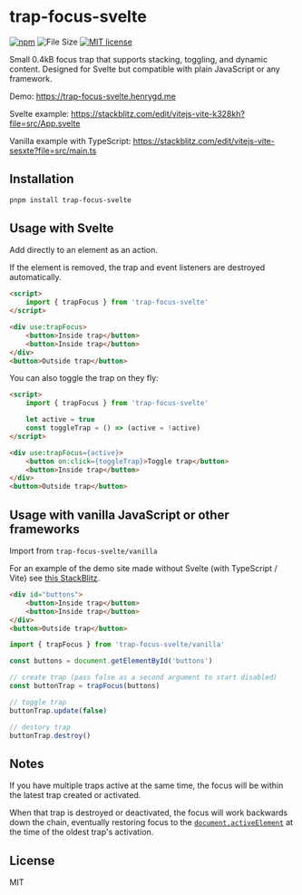 [npm-image]: https://flat.badgen.net/npm/v/trap-focus-svelte?color=blue
[npm-url]: https://www.npmjs.com/package/trap-focus-svelte

<!-- [size-image]: https://flat.badgen.net/badgesize/gzip/henrygd/trap-focus-svelte/main/dist/trap-focus-svelte.svelte.js?color=green -->

[size-image]: https://flat.badgen.net/static/gzip%20size/358%20bytes/green
[license-image]: https://flat.badgen.net/github/license/henrygd/trap-focus-svelte?color=purple
[license-url]: /license

# trap-focus-svelte

[![npm][npm-image]][npm-url] ![File Size][size-image] [![MIT license][license-image]][license-url]

Small 0.4kB focus trap that supports stacking, toggling, and dynamic content. Designed for Svelte but compatible with plain JavaScript or any framework.

Demo: https://trap-focus-svelte.henrygd.me

Svelte example: https://stackblitz.com/edit/vitejs-vite-k328kh?file=src/App.svelte

Vanilla example with TypeScript: https://stackblitz.com/edit/vitejs-vite-sesxte?file=src/main.ts

## Installation

```bash
pnpm install trap-focus-svelte
```

## Usage with Svelte

Add directly to an element as an action.

If the element is removed, the trap and event listeners are destroyed automatically.

```html
<script>
	import { trapFocus } from 'trap-focus-svelte'
</script>

<div use:trapFocus>
	<button>Inside trap</button>
	<button>Inside trap</button>
</div>
<button>Outside trap</button>
```

You can also toggle the trap on they fly:

<!-- prettier-ignore-start -->
```html
<script>
	import { trapFocus } from 'trap-focus-svelte'

	let active = true
	const toggleTrap = () => (active = !active)
</script>

<div use:trapFocus={active}>
	<button on:click={toggleTrap}>Toggle trap</button>
	<button>Inside trap</button>
</div>
<button>Outside trap</button>
```
<!-- prettier-ignore-end -->

## Usage with vanilla JavaScript or other frameworks

Import from `trap-focus-svelte/vanilla`

For an example of the demo site made without Svelte (with TypeScript / Vite) see [this StackBlitz](https://stackblitz.com/edit/vitejs-vite-sesxte?file=src/main.ts).

```html
<div id="buttons">
	<button>Inside trap</button>
	<button>Inside trap</button>
</div>
<button>Outside trap</button>
```

```js
import { trapFocus } from 'trap-focus-svelte/vanilla'

const buttons = document.getElementById('buttons')

// create trap (pass false as a second argument to start disabled)
const buttonTrap = trapFocus(buttons)

// toggle trap
buttonTrap.update(false)

// destory trap
buttonTrap.destroy()
```

## Notes

If you have multiple traps active at the same time, the focus will be within the latest trap created or activated.

When that trap is destroyed or deactivated, the focus will work backwards down the chain, eventually restoring focus to the [`document.activeElement`](https://developer.mozilla.org/en-US/docs/Web/API/Document/activeElement) at the time of the oldest trap's activation.

## License

MIT
